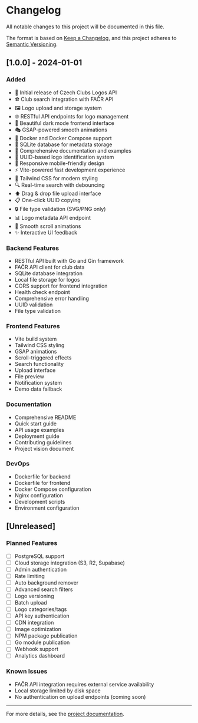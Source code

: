 # Changelog

All notable changes to this project will be documented in this file.

The format is based on [Keep a Changelog](https://keepachangelog.com/en/1.0.0/),
and this project adheres to [Semantic Versioning](https://semver.org/spec/v2.0.0.html).

## [1.0.0] - 2024-01-01

### Added
- 🚀 Initial release of Czech Clubs Logos API
- ⚽ Club search integration with FAČR API
- 🖼️ Logo upload and storage system
- 🌐 RESTful API endpoints for logo management
- 🌙 Beautiful dark mode frontend interface
- 🎭 GSAP-powered smooth animations
- 🐳 Docker and Docker Compose support
- 💾 SQLite database for metadata storage
- 📝 Comprehensive documentation and examples
- 🔄 UUID-based logo identification system
- 📱 Responsive mobile-friendly design
- ⚡ Vite-powered fast development experience
- 🎨 Tailwind CSS for modern styling
- 🔍 Real-time search with debouncing
- ⬆️ Drag & drop file upload interface
- 📋 One-click UUID copying
- 🔒 File type validation (SVG/PNG only)
- 📊 Logo metadata API endpoint
- 🌊 Smooth scroll animations
- ✨ Interactive UI feedback

### Backend Features
- RESTful API built with Go and Gin framework
- FAČR API client for club data
- SQLite database integration
- Local file storage for logos
- CORS support for frontend integration
- Health check endpoint
- Comprehensive error handling
- UUID validation
- File type validation

### Frontend Features
- Vite build system
- Tailwind CSS styling
- GSAP animations
- Scroll-triggered effects
- Search functionality
- Upload interface
- File preview
- Notification system
- Demo data fallback

### Documentation
- Comprehensive README
- Quick start guide
- API usage examples
- Deployment guide
- Contributing guidelines
- Project vision document

### DevOps
- Dockerfile for backend
- Dockerfile for frontend
- Docker Compose configuration
- Nginx configuration
- Development scripts
- Environment configuration

## [Unreleased]

### Planned Features
- [ ] PostgreSQL support
- [ ] Cloud storage integration (S3, R2, Supabase)
- [ ] Admin authentication
- [ ] Rate limiting
- [ ] Auto background remover
- [ ] Advanced search filters
- [ ] Logo versioning
- [ ] Batch upload
- [ ] Logo categories/tags
- [ ] API key authentication
- [ ] CDN integration
- [ ] Image optimization
- [ ] NPM package publication
- [ ] Go module publication
- [ ] Webhook support
- [ ] Analytics dashboard

### Known Issues
- FAČR API integration requires external service availability
- Local storage limited by disk space
- No authentication on upload endpoints (coming soon)

---

For more details, see the [project documentation](README.md).
